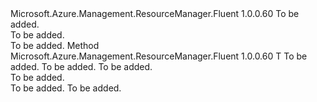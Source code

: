 <Type Name="IBuilder&lt;T&gt;" FullName="Microsoft.Azure.Management.ResourceManager.Fluent.IBuilder&lt;T&gt;">
  <TypeSignature Language="C#" Value="public interface IBuilder&lt;T&gt;" />
  <TypeSignature Language="ILAsm" Value=".class public interface auto ansi abstract IBuilder`1&lt;T&gt;" />
  <TypeSignature Language="DocId" Value="T:Microsoft.Azure.Management.ResourceManager.Fluent.IBuilder`1" />
  <TypeSignature Language="VB.NET" Value="Public Interface IBuilder(Of T)" />
  <TypeSignature Language="F#" Value="type IBuilder&lt;'T&gt; = interface" />
  <AssemblyInfo>
    <AssemblyName>Microsoft.Azure.Management.ResourceManager.Fluent</AssemblyName>
    <AssemblyVersion>1.0.0.60</AssemblyVersion>
  </AssemblyInfo>
  <TypeParameters>
    <TypeParameter Name="T" />
  </TypeParameters>
  <Interfaces />
  <Docs>
    <typeparam name="T">To be added.</typeparam>
    <summary>To be added.</summary>
    <remarks>To be added.</remarks>
  </Docs>
  <Members>
    <Member MemberName="Create">
      <MemberSignature Language="C#" Value="public T Create (Microsoft.Azure.Management.ResourceManager.Fluent.Core.RestClient restClient, string subscriptionId, Microsoft.Azure.Management.ResourceManager.Fluent.IResourceGroup resourceGroup);" />
      <MemberSignature Language="ILAsm" Value=".method public hidebysig newslot virtual instance !T Create(class Microsoft.Azure.Management.ResourceManager.Fluent.Core.RestClient restClient, string subscriptionId, class Microsoft.Azure.Management.ResourceManager.Fluent.IResourceGroup resourceGroup) cil managed" />
      <MemberSignature Language="DocId" Value="M:Microsoft.Azure.Management.ResourceManager.Fluent.IBuilder`1.Create(Microsoft.Azure.Management.ResourceManager.Fluent.Core.RestClient,System.String,Microsoft.Azure.Management.ResourceManager.Fluent.IResourceGroup)" />
      <MemberSignature Language="F#" Value="abstract member Create : Microsoft.Azure.Management.ResourceManager.Fluent.Core.RestClient * string * Microsoft.Azure.Management.ResourceManager.Fluent.IResourceGroup -&gt; 'T" Usage="iBuilder.Create (restClient, subscriptionId, resourceGroup)" />
      <MemberType>Method</MemberType>
      <AssemblyInfo>
        <AssemblyName>Microsoft.Azure.Management.ResourceManager.Fluent</AssemblyName>
        <AssemblyVersion>1.0.0.60</AssemblyVersion>
      </AssemblyInfo>
      <ReturnValue>
        <ReturnType>T</ReturnType>
      </ReturnValue>
      <Parameters>
        <Parameter Name="restClient" Type="Microsoft.Azure.Management.ResourceManager.Fluent.Core.RestClient" />
        <Parameter Name="subscriptionId" Type="System.String" />
        <Parameter Name="resourceGroup" Type="Microsoft.Azure.Management.ResourceManager.Fluent.IResourceGroup" />
      </Parameters>
      <Docs>
        <param name="restClient">To be added.</param>
        <param name="subscriptionId">To be added.</param>
        <param name="resourceGroup">To be added.</param>
        <summary>To be added.</summary>
        <returns>To be added.</returns>
        <remarks>To be added.</remarks>
      </Docs>
    </Member>
  </Members>
</Type>